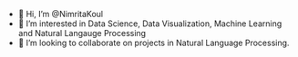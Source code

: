 - 👋 Hi, I’m @NimritaKoul
- 👀 I’m interested in Data Science, Data Visualization, Machine Learning and Natural Langauge Processing
- 💞️ I’m looking to collaborate on projects in Natural Language Processing.


<!---
NimritaKoul/NimritaKoul is a ✨ special ✨ repository because its `README.md` (this file) appears on your GitHub profile.
You can click the Preview link to take a look at your changes.
--->
